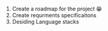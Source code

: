 1. Create a roadmap for the project 😁
2. Create requrments specificaitons
3. Desiding Language stacks

